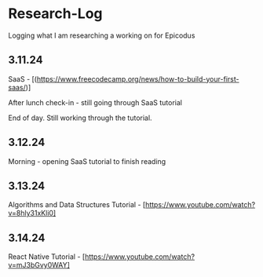 # Research-Log
Logging what I am researching a working on for Epicodus

## 3.11.24

SaaS - [(https://www.freecodecamp.org/news/how-to-build-your-first-saas/)]
 
After lunch check-in - still going through SaaS tutorial

End of day. Still working through the tutorial.

## 3.12.24

Morning - opening SaaS tutorial to finish reading

## 3.13.24

Algorithms and Data Structures Tutorial - [https://www.youtube.com/watch?v=8hly31xKli0]

## 3.14.24

React Native Tutorial - [https://www.youtube.com/watch?v=mJ3bGvy0WAY]